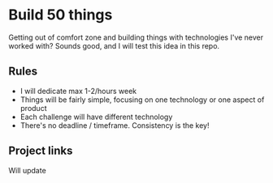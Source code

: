 # Build 50 things

Getting out of comfort zone and building things with technologies I've never worked with? Sounds good, and I will test this idea in this repo.

## Rules

- I will dedicate max 1-2/hours week
- Things will be fairly simple, focusing on one technology or one aspect of product
- Each challenge will have different technology
- There's no deadline / timeframe. Consistency is the key!


## Project links

Will update
